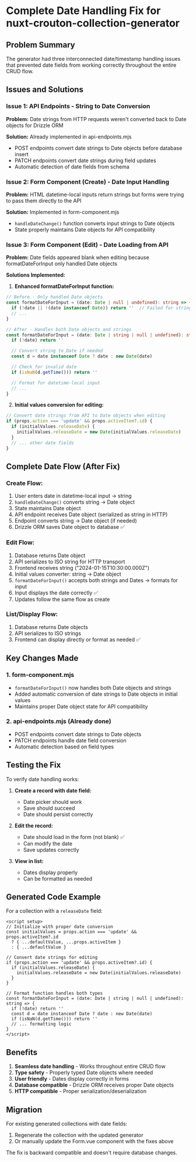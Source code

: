 # Complete Date Handling Fix for nuxt-crouton-collection-generator

## Problem Summary
The generator had three interconnected date/timestamp handling issues that prevented date fields from working correctly throughout the entire CRUD flow.

## Issues and Solutions

### Issue 1: API Endpoints - String to Date Conversion
**Problem:** Date strings from HTTP requests weren't converted back to Date objects for Drizzle ORM

**Solution:** Already implemented in api-endpoints.mjs
- POST endpoints convert date strings to Date objects before database insert
- PATCH endpoints convert date strings during field updates
- Automatic detection of date fields from schema

### Issue 2: Form Component (Create) - Date Input Handling
**Problem:** HTML datetime-local inputs return strings but forms were trying to pass them directly to the API

**Solution:** Implemented in form-component.mjs
- `handleDateChange()` function converts input strings to Date objects
- State properly maintains Date objects for API compatibility

### Issue 3: Form Component (Edit) - Date Loading from API
**Problem:** Date fields appeared blank when editing because formatDateForInput only handled Date objects

**Solutions Implemented:**

1. **Enhanced formatDateForInput function:**
```typescript
// Before - Only handled Date objects
const formatDateForInput = (date: Date | null | undefined): string => {
  if (!date || !(date instanceof Date)) return ''  // Failed for strings
  // ...
}

// After - Handles both Date objects and strings
const formatDateForInput = (date: Date | string | null | undefined): string => {
  if (!date) return ''

  // Convert string to Date if needed
  const d = date instanceof Date ? date : new Date(date)

  // Check for invalid date
  if (isNaN(d.getTime())) return ''

  // Format for datetime-local input
  // ...
}
```

2. **Initial values conversion for editing:**
```typescript
// Convert date strings from API to Date objects when editing
if (props.action === 'update' && props.activeItem?.id) {
  if (initialValues.releaseDate) {
    initialValues.releaseDate = new Date(initialValues.releaseDate)
  }
  // ... other date fields
}
```

## Complete Date Flow (After Fix)

### Create Flow:
1. User enters date in datetime-local input → string
2. `handleDateChange()` converts string → Date object
3. State maintains Date object
4. API endpoint receives Date object (serialized as string in HTTP)
5. Endpoint converts string → Date object (if needed)
6. Drizzle ORM saves Date object to database ✅

### Edit Flow:
1. Database returns Date object
2. API serializes to ISO string for HTTP transport
3. Frontend receives string ("2024-01-15T10:30:00.000Z")
4. Initial values converter: string → Date object
5. `formatDateForInput()` accepts both strings and Dates → formats for input
6. Input displays the date correctly ✅
7. Updates follow the same flow as create

### List/Display Flow:
1. Database returns Date objects
2. API serializes to ISO strings
3. Frontend can display directly or format as needed ✅

## Key Changes Made

### 1. form-component.mjs
- `formatDateForInput()` now handles both Date objects and strings
- Added automatic conversion of date strings to Date objects in initial values
- Maintains proper Date object state for API compatibility

### 2. api-endpoints.mjs (Already done)
- POST endpoints convert date strings to Date objects
- PATCH endpoints handle date field conversion
- Automatic detection based on field types

## Testing the Fix

To verify date handling works:

1. **Create a record with date field:**
   - Date picker should work
   - Save should succeed
   - Date should persist correctly

2. **Edit the record:**
   - Date should load in the form (not blank) ✅
   - Can modify the date
   - Save updates correctly

3. **View in list:**
   - Dates display properly
   - Can be formatted as needed

## Generated Code Example

For a collection with a `releaseDate` field:

```vue
<script setup>
// Initialize with proper date conversion
const initialValues = props.action === 'update' && props.activeItem?.id
  ? { ...defaultValue, ...props.activeItem }
  : { ...defaultValue }

// Convert date strings for editing
if (props.action === 'update' && props.activeItem?.id) {
  if (initialValues.releaseDate) {
    initialValues.releaseDate = new Date(initialValues.releaseDate)
  }
}

// Format function handles both types
const formatDateForInput = (date: Date | string | null | undefined): string => {
  if (!date) return ''
  const d = date instanceof Date ? date : new Date(date)
  if (isNaN(d.getTime())) return ''
  // ... formatting logic
}
</script>
```

## Benefits

1. **Seamless date handling** - Works throughout entire CRUD flow
2. **Type safety** - Properly typed Date objects where needed
3. **User friendly** - Dates display correctly in forms
4. **Database compatible** - Drizzle ORM receives proper Date objects
5. **HTTP compatible** - Proper serialization/deserialization

## Migration

For existing generated collections with date fields:
1. Regenerate the collection with the updated generator
2. Or manually update the Form.vue component with the fixes above

The fix is backward compatible and doesn't require database changes.